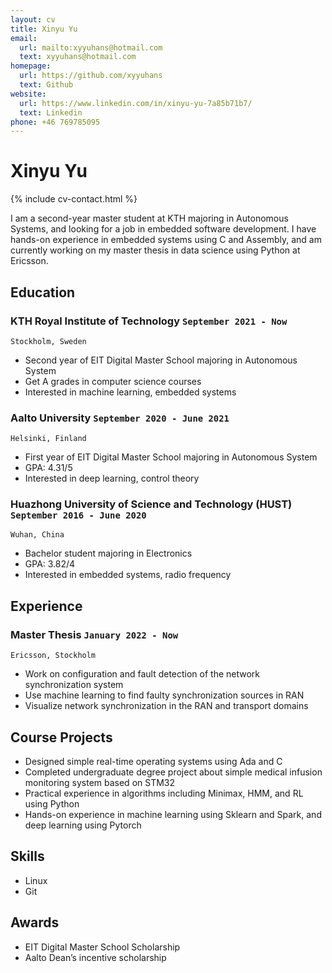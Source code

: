 ```yaml
---
layout: cv
title: Xinyu Yu
email:
  url: mailto:xyyuhans@hotmail.com
  text: xyyuhans@hotmail.com
homepage:
  url: https://github.com/xyyuhans
  text: Github
website:
  url: https://www.linkedin.com/in/xinyu-yu-7a85b71b7/
  text: Linkedin
phone: +46 769785095
---
```


# **Xinyu Yu**

<!--
include contact information from the front matter
Supported arguments:
    - homepage: url, text
    - phone
    - email
-->

{% include cv-contact.html %}

I am a second-year master student at KTH majoring in Autonomous Systems, and looking for a job in embedded software development. I have hands-on experience in embedded systems using C and Assembly, and am currently working on my master thesis in data science using Python at Ericsson.

## Education

### **KTH Royal Institute of Technology** `September 2021 - Now`

```
Stockholm, Sweden
```

- Second year of EIT Digital Master School majoring in Autonomous System
- Get A grades in computer science courses
- Interested in machine learning, embedded systems
  
### **Aalto University** `September 2020 - June 2021`

```
Helsinki, Finland
```

- First year of EIT Digital Master School majoring in Autonomous System
- GPA: 4.31/5
- Interested in deep learning, control theory

### **Huazhong University of Science and Technology (HUST)** `September 2016 - June 2020`

```
Wuhan, China
```

- Bachelor student majoring in Electronics
- GPA: 3.82/4
- Interested in embedded systems, radio frequency

## Experience

### **Master Thesis** `January 2022 - Now`

```
Ericsson, Stockholm
```

- Work on configuration and fault detection of the network synchronization system
- Use machine learning to find faulty synchronization sources in RAN
- Visualize network synchronization in the RAN and transport domains

## Course Projects

- Designed simple real-time operating systems using Ada and C
- Completed undergraduate degree project about simple medical infusion monitoring system based on STM32
- Practical experience in algorithms including Minimax, HMM, and RL using Python
- Hands-on experience in machine learning using Sklearn and Spark, and deep learning using Pytorch

## Skills

- Linux
- Git

## Awards

- EIT Digital Master School Scholarship
- Aalto Dean’s incentive scholarship

<!-- ### Footer

Last updated: May 2013 -->
